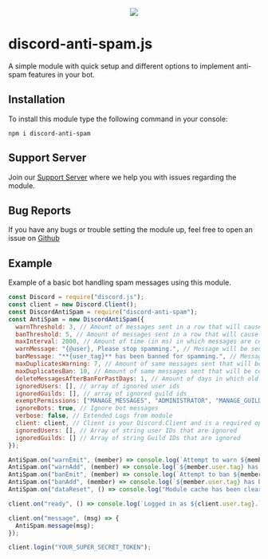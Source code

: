 <p align="center"><a href="https://nodei.co/npm/discord-anti-spam/"><img src="https://nodei.co/npm/discord-anti-spam.png"></a></p>

# discord-anti-spam.js
A simple module with quick setup and different options to implement anti-spam features in your bot.

## Installation
To install this module type the following command in your console:
```
npm i discord-anti-spam
```

## Support Server
Join our [Support Server](https://discord.gg/KQgDfGr) where we help you with issues regarding the module.

## Bug Reports
If you have any bugs or trouble setting the module up, feel free to open an issue on [Github](https://github.com/Michael-J-Scofield/discord-anti-spam)


## Example
Example of a basic bot handling spam messages using this module.

```js
const Discord = require("discord.js");
const client = new Discord.Client();
const DiscordAntiSpam = require("discord-anti-spam");
const AntiSpam = new DiscordAntiSpam({
  warnThreshold: 3, // Amount of messages sent in a row that will cause a warning.
  banThreshold: 5, // Amount of messages sent in a row that will cause a ban
  maxInterval: 2000, // Amount of time (in ms) in which messages are cosidered spam.
  warnMessage: "{@user}, Please stop spamming.", // Message will be sent in chat upon warning.
  banMessage: "**{user_tag}** has been banned for spamming.", // Message will be sent in chat upon banning.
  maxDuplicatesWarning: 7, // Amount of same messages sent that will be considered as duplicates that will cause a warning.
  maxDuplicatesBan: 10, // Amount of same messages sent that will be considered as duplicates that will cause a ban.
  deleteMessagesAfterBanForPastDays: 1, // Amount of days in which old messages will be deleted. (1-7)
  ignoredUsers: [], // array of ignored user ids
  ignoredGuilds: [], // array of ignored guild ids
  exemptPermissions: ["MANAGE_MESSAGES", "ADMINISTRATOR", "MANAGE_GUILD", "BAN_MEMBERS"], // Bypass users with at least one of these permissions
  ignoreBots: true, // Ignore bot messages
  verbose: false, // Extended Logs from module
  client: client, // Client is your Discord.Client and is a required option.
  ignoredUsers: [], // Array of string user IDs that are ignored
  ignoredGuilds: [] // Array of string Guild IDs that are ignored
});

AntiSpam.on("warnEmit", (member) => console.log(`Attempt to warn ${member.user.tag}.`));
AntiSpam.on("warnAdd", (member) => console.log(`${member.user.tag} has been warned.`));
AntiSpam.on("banEmit", (member) => console.log(`Attempt to ban ${member.user.tag}.`));
AntiSpam.on("banAdd", (member) => console.log(`${member.user.tag} has been banned.`));
AntiSpam.on("dataReset", () => console.log("Module cache has been cleared."));

client.on("ready", () => console.log(`Logged in as ${client.user.tag}.`));

client.on("message", (msg) => {
  AntiSpam.message(msg);
});

client.login("YOUR_SUPER_SECRET_TOKEN");
```
